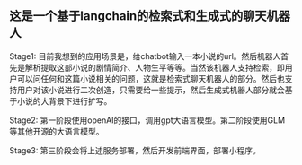 <!--
 * @Description: 
 * @Author: colin gao
 * @Date: 2023-05-07 07:07:15
 * @LastEditTime: 2023-05-07 07:27:20
-->
## 这是一个基于langchain的检索式和生成式的聊天机器人
Stage1: 目前我想到的应用场景是，给chatbot输入一本小说的url。然后机器人首先是解析提取这部小说的剧情简介、人物生平等等。当然该机器人支持检索，即用户可以问任何和这篇小说相关的问题，这就是检索式聊天机器人的部分。然后也支持用户对该小说进行二次创造，只需要给一些提示，然后生成式机器人部分就会基于小说的大背景下进行扩写。

Stage2: 第一阶段使用openAI的接口，调用gpt大语言模型。第二阶段使用GLM等其他开源的大语言模型。

Stage3: 第三阶段会将上述服务部署，然后开发前端界面，部署小程序。


